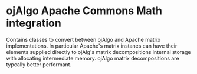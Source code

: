 # ojAlgo Apache Commons Math integration

Contains classes to convert between ojAlgo and Apache matrix implementations. In particular Apache's matrix instanes can have  their elements supplied directly to ojAlg's matrix decompositions internal storage with allocating intermediate memory. ojAlgo matrix decompositions are typcally better performant.
